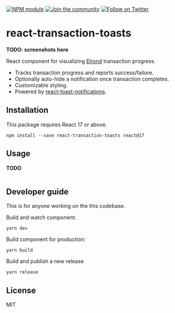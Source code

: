 [![NPM module](https://badge.fury.io/js/react-transaction-toasts.svg)](https://badge.fury.io/js/react-transaction-toasts)
[![Join the community](https://img.shields.io/badge/Chat%20on-Telegram-brightgreen.svg?color=0088cc)](https://t.me/erdDEV)
[![Follow on Twitter](https://img.shields.io/twitter/url/http/shields.io.svg?style=social&label=Follow&maxAge=2592000)](https://twitter.com/erd_dev)

# react-transaction-toasts

**TODO: screenshots here**

React component for visualizing [Elrond](https://elrond.com) transaction progress.

* Tracks transaction progress and reports success/failure.
* Optionally auto-hide a notification once transaction completes.
* Customizable styling.
* Powered by [react-toast-notifications](https://github.com/jossmac/react-toast-notifications).

## Installation

This package requires React 17 or above.

```shell
npm install --save react-transaction-toasts react@17
```

## Usage

**TODO**

```js
```

## Developer guide

This is for anyone working on the this codebase.

Build and watch component:

```shell
yarn dev
```

Build component for production:

```shell
yarn build
```

Build and publish a new release

```
yarn release
```

## License

MIT
